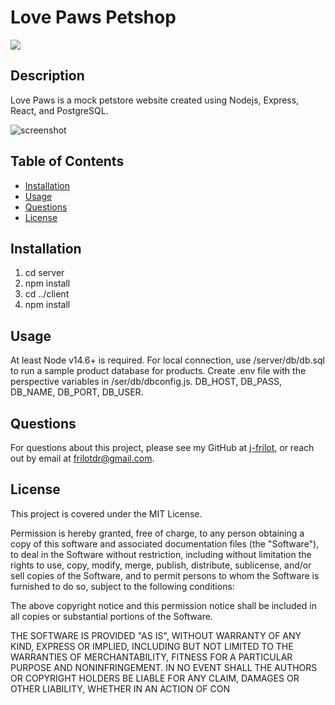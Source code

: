 # Love Paws Petshop

![](https://img.shields.io/badge/license-MIT%20License-blue?style=flat-square)

## Description

Love Paws is a mock petstore website created using Nodejs, Express, React, and PostgreSQL.

![screenshot](https://res.cloudinary.com/dsip2gx3i/image/upload/v1627242665/Love%20Paws/lovepaws-screenshot.png)

## Table of Contents

-   [Installation](#installation)
-   [Usage](#usage)
-   [Questions](#questions)
-   [License](#license)

## Installation

1. cd server
2. npm install
3. cd ../client
4. npm install

## Usage

At least Node v14.6+ is required. For local connection, use /server/db/db.sql to run a sample product database for products. Create .env file with the perspective variables in /ser/db/dbconfig.js. DB_HOST, DB_PASS, DB_NAME, DB_PORT, DB_USER.

## Questions

For questions about this project, please see my GitHub at [j-frilot](https://github.com/j-frilot), or reach out by email at frilotdr@gmail.com.

## License

This project is covered under the MIT License.

Permission is hereby granted, free of charge, to any person obtaining a copy of this software and associated documentation files (the "Software"), to deal in the Software without restriction, including without limitation the rights to use, copy, modify, merge, publish, distribute, sublicense, and/or sell copies of the Software, and to permit persons to whom the Software is furnished to do so, subject to the following conditions:

The above copyright notice and this permission notice shall be included in all copies or substantial portions of the Software.

THE SOFTWARE IS PROVIDED "AS IS", WITHOUT WARRANTY OF ANY KIND, EXPRESS OR IMPLIED, INCLUDING BUT NOT LIMITED TO THE WARRANTIES OF MERCHANTABILITY, FITNESS FOR A PARTICULAR PURPOSE AND NONINFRINGEMENT. IN NO EVENT SHALL THE AUTHORS OR COPYRIGHT HOLDERS BE LIABLE FOR ANY CLAIM, DAMAGES OR OTHER LIABILITY, WHETHER IN AN ACTION OF CON

